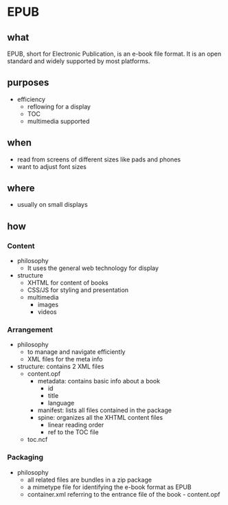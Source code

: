 # EPUB

## what

EPUB, short for Electronic Publication, is an e-book file format. It is an open standard and widely supported by most platforms.

## purposes

- efficiency
    - reflowing for a display
    - TOC
    - multimedia supported

## when

- read from screens of different sizes like pads and phones
- want to adjust font sizes

## where

- usually on small displays

## how

### Content

- philosophy
    - It uses the general web technology for display
- structure
    - XHTML for content of books
    - CSS/JS for styling and presentation
    - multimedia
        - images
        - videos

### Arrangement

- philosophy
    - to manage and navigate efficiently
    - XML files for the meta info
- structure: contains 2 XML files
    - content.opf
        - metadata: contains basic info about a book
            - id
            - title
            - language
        - manifest: lists all files contained in the package
        - spine: organizes all the XHTML content files
            - linear reading order
            - ref to the TOC file
    - toc.ncf

### Packaging

- philosophy
    - all related files are bundles in a zip package
    - a mimetype file for identifying the e-book format as EPUB
    - container.xml referring to the entrance file of the book - content.opf  